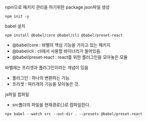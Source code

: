 npm으로 패키지 관리을 하기위한 package.json파일 생성

```
npm init -y
```

babel 설치

```
npm install @babel/core @babel/cli @babel/preset-react
```

- @babel/core : 바벨의 핵심 기능을 가지고 있는 패키지
- @babel/cli : cli에서 사용할 바이너리가 들어있음.
- @babel/preset-react : react를 위한 플러그인을 모아놓은 모듈

바벨에는 프리셋과 플러그인이라는 개념이 있음

- 플러그인 : 하나의 변환하는 기능.
- 프리셋 : 여러개의 기능을 모아놓은 것.

js파일 컴파일

- src폴더의 파일을 현재경로(.)로 컴파일한다.

```
npx babel --watch src --out-dir . --presets @babel/preset-react
```
